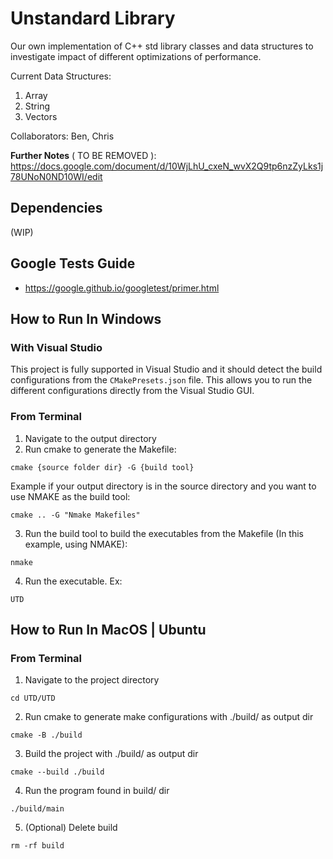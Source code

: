 # Unstandard Library

Our own implementation of C++ std library classes and data structures to investigate impact of different optimizations of performance.

Current Data Structures:
1. Array
2. String
3. Vectors

Collaborators: Ben, Chris

**Further Notes** ( TO BE REMOVED ): https://docs.google.com/document/d/10WjLhU_cxeN_wvX2Q9tp6nzZyLks1j78UNoN0ND10WI/edit


## Dependencies

(WIP)


## Google Tests Guide

- https://google.github.io/googletest/primer.html


## How to Run In Windows

### With Visual Studio
This project is fully supported in Visual Studio and it should detect the build configurations from the `CMakePresets.json` file.
This allows you to run the different configurations directly from the Visual Studio GUI.

### From Terminal
1. Navigate to the output directory
2. Run cmake to generate the Makefile:
```
cmake {source folder dir} -G {build tool}
```
Example if your output directory is in the source directory and you want to use NMAKE as the build tool:
```
cmake .. -G "Nmake Makefiles"
```
3. Run the build tool to build the executables from the Makefile (In this example, using NMAKE):
```
nmake
```
4. Run the executable. Ex:
```
UTD
```

## How to Run In MacOS | Ubuntu

### From Terminal
1. Navigate to the project directory
```
cd UTD/UTD
```

2. Run cmake to generate make configurations with ./build/ as output dir
```
cmake -B ./build
```

3. Build the project with ./build/ as output dir
```
cmake --build ./build
```

4. Run the program found in build/ dir
```
./build/main
```

5. (Optional) Delete build
```
rm -rf build
```
